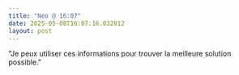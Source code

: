 ```yaml
---
title: "Neo @ 16:07"
date: 2025-05-08T16:07:16.032812
layout: post
---
```


"Je peux utiliser ces informations pour trouver la meilleure solution possible."